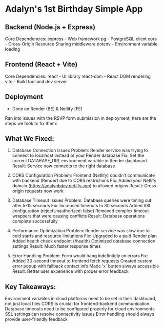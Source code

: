 # Adalyn's 1st Birthday Simple App 

## Backend (Node.js + Express)
Core Dependencies:
express - Web framework
pg - PostgreSQL client
cors - Cross-Origin Resource Sharing middleware
dotenv - Environment variable loading

## Frontend (React + Vite)
Core Dependencies:
react - UI library
react-dom - React DOM rendering
vite - Build tool and dev server


## Deployment 
- Done on Render (BE) & Netlify (FE)


Ran into issues with the RSVP form submission in deployment, here are the steps we took to fix them: 


## What We Fixed:
1. Database Connection Issues
Problem: Render service was trying to connect to localhost instead of your Render database
Fix: Set the correct DATABASE_URL environment variable in Render dashboard
Result: Service now connects to the right database

2. CORS Configuration
Problem: Frontend (Netlify) couldn't communicate with backend (Render) due to CORS restrictions
Fix: Added your Netlify domain (https://adalynbday.netlify.app) to allowed origins
Result: Cross-origin requests now work

3. Database Timeout Issues
Problem: Database queries were timing out after 5-15 seconds
Fix:
Increased timeouts to 30 seconds
Added SSL configuration (rejectUnauthorized: false)
Removed complex timeout wrappers that were causing conflicts
Result: Database operations complete successfully

4. Performance Optimization
Problem: Render service was slow due to cold starts and resource limitations
Fix:
Upgraded to a paid Render plan
Added health check endpoint (/health)
Optimized database connection settings
Result: Much faster response times

5. Error Handling
Problem: Form would hang indefinitely on errors
Fix:
Added 30-second timeout to frontend fetch requests
Created custom error popup with fallback contact info
Made 'x' button always accessible
Result: Better user experience with proper error feedback

## Key Takeaways:
Environment variables in cloud platforms need to be set in their dashboard, not just local files
CORS is crucial for frontend-backend communication
Database timeouts need to be configured properly for cloud environments
SSL settings can resolve connectivity issues
Error handling should always provide user-friendly feedback
